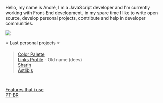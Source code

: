 Hello, my name is André, I'm a JavaScript developer and I'm currently working with Front-End development, in my spare time I like to write open source, develop personal projects, contribute and help in developer communities.
<p>
  <img style="background-color: transparent" src="https://wakatime.com/share/@andremalveira/01196963-79a3-4e2f-810c-589d80cdae65.svg" />
</p>

⭐ Last personal projects ⭐  <br/> 
> [Color Palette](https://palettes.andev.gq)  <br/> 
> [Links Profile](https://links.andev.gq/andremalveira) - Old name (deev) <br/>
> [Sharin](https://sharin.gq/)  <br/>
> [Astlibjs](https://astlibjs.andev.gq/)  <br/>

<br/>

[Features that i use](features-that-i-use.md)<br/>
[PT-BR](pt-br/)<br/>
